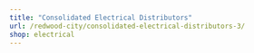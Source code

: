 ```yaml
---
title: "Consolidated Electrical Distributors"
url: /redwood-city/consolidated-electrical-distributors-3/
shop: electrical
---
```

